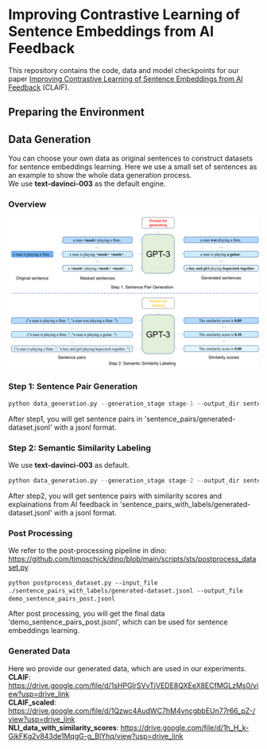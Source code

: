 # Improving Contrastive Learning of Sentence Embeddings from AI Feedback

This repository contains the code, data and model checkpoints for our paper [Improving Contrastive Learning of Sentence Embeddings from AI
Feedback](https://arxiv.org/abs/2305.01918) (CLAIF).

## Preparing the Environment

## Data Generation
You can choose your own data as original sentences to construct datasets for sentence embeddings learning. Here we use a small set of sentences as an example to show the whole data generation process.  
We use **text-davinci-003** as the default engine.
### Overview
![](pics/generation_process.png)
### Step 1: Sentence Pair Generation
```python
python data_generation.py --generation_stage stage-1 --output_dir sentence_pairs --input_file demo_sentences.csv --input_file_type stsb --batch_size 2 --openai_api_key <your_openai_api_key>
```
After step1, you will get sentence pairs in 'sentence_pairs/generated-dataset.jsonl' with a jsonl format.

### Step 2: Semantic Similarity Labeling
We use **text-davinci-003** as default.
```python
python data_generation.py --generation_stage stage-2 --output_dir sentence_pairs_with_labels --input_file ./sentence_pairs/generated-dataset.jsonl --input_file_type jsonl --batch_size 5 --openai_api_key <your_openai_api_key>
```
After step2, you will get sentence pairs with similarity scores and explainations from AI feedback in 'sentence_pairs_with_labels/generated-dataset.jsonl' with a jsonl format.

### Post Processing
We refer to the post-processing pipeline in dino: https://github.com/timoschick/dino/blob/main/scripts/sts/postprocess_dataset.py
```
python postprocess_dataset.py --input_file ./sentence_pairs_with_labels/generated-dataset.jsonl --output_file demo_sentence_pairs_post.jsonl
```
After post processing, you will get the final data 'demo_sentence_pairs_post.jsonl', which can be used for sentence embeddings learning.

### Generated Data
Here wo provide our generated data, which are used in our experiments.  
**CLAIF**: https://drive.google.com/file/d/1sHPGlrSVvTjVEDE8QXEeX8ECfMGLzMs0/view?usp=drive_link  
**CLAIF_scaled**: https://drive.google.com/file/d/1Qzwc4AudWC7hM4vncgbbEUn77r66_pZ-/view?usp=drive_link  
**NLI_data_with_similarity_scores**: https://drive.google.com/file/d/1h_H_k-GjkFKg2v843de1MqgG-g_BlYhq/view?usp=drive_link  